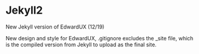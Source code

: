 # Jekyll2
New Jekyll version of EdwardUX (12/19)

New design and style for EdwardUX, .gitignore excludes the _site file, which is the compiled version from Jekyll to upload as the final site.
